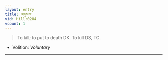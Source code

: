 ```yaml
---
layout: entry
title: འགུམས་
vid: Hill:0284
vcount: 1
---
```

> To kill; to put to death DK\. To kill DS, TC\.

* Volition: _Voluntary_

---

